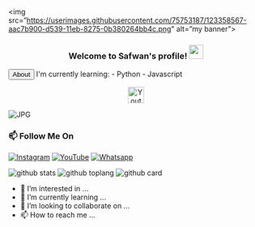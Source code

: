 <img src=”https://userimages.githubusercontent.com/75753187/123358567-aac7b900-d539-11eb-8275-0b380264bb4c.png" alt=”my banner”>
<h3 align="center">
  Welcome to Safwan's profile!
  <img src="https://media.giphy.com/media/hvRJCLFzcasrR4ia7z/giphy.gif" width="28">
</h3>
<button> About </button>
I'm currently learning:
- Python
- Javascript
</p>

<!-- Social icons section -->
<p align="center">
  <a href="https://youtube.com/channel/UCx8GEqibLXQ3RD_W9XS8o3w"><img width="32px" alt="Youtube" title="Youtube" src="https://i.imgur.com/qiXu7b2.png"/></a>
</p>
<img align="center" fit="fill" alt="JPG" src="https://i.ibb.co/sgDvxrK/IMG-20210727-WA1305.jpg" />

### 📫 Follow Me On
<a href="https://www.instagram.com/safwanganz" target="_blank"><img src="https://img.shields.io/badge/Instagram-%23E4405F.svg?&style=flat-square&logo=instagram&logoColor=white" alt="Instagram"></a>
<a href="https://youtube.com/channel/" target="_blank"><img src="https://img.shields.io/badge/YouTube-%231877F2.svg?&style=flat-square&logo=YouTube&logoColor=white" alt="YouTube"></a>
<a href="https://wa.me/917012074386" target="_blank"><img src="https://img.shields.io/badge/Whatsapp-%808080.svg?&style=flat-square&logo=Whatsapp&logoColor=white" alt="Whatsapp"></a>

![github stats](https://github-readme-stats.vercel.app/api?username=SafwanGanz&show_icons=true&theme=radical)
![github toplang](https://github-readme-stats.vercel.app/api/top-langs/?username=SafwanGanz&layout=compact&theme=nightowl)
![github card](https://github-readme-stats.vercel.app/api/pin/?username=SafwanGanz&repo=Alien-Alfa&heme=dark)

- 👀 I’m interested in ...
- 🌱 I’m currently learning ...
- 💞️ I’m looking to collaborate on ...
- 📫 How to reach me ...



